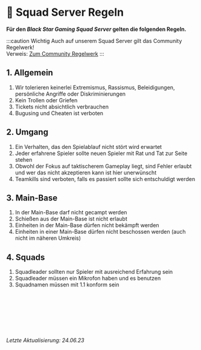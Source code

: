 # 📖 Squad Server Regeln

**Für den *Black Star Gaming Squad Server* gelten die folgenden Regeln.**

:::caution Wichtig
Auch auf unserem Squad Server gilt das Community Regelwerk!  
Verweis: [Zum Community Regelwerk](/docs/community-rules)
:::

## 1. Allgemein
1. Wir tolerieren keinerlei Extremismus, Rassismus, Beleidigungen, persönliche Angriffe oder Diskriminierungen
2. Kein Trollen oder Griefen
3. Tickets nicht absichtlich verbrauchen
4. Bugusing und Cheaten ist verboten

## 2. Umgang
1. Ein Verhalten, das den Spielablauf nicht stört wird erwartet
2. Jeder erfahrene Spieler sollte neuen Spieler mit Rat und Tat zur Seite stehen
3. Obwohl der Fokus auf taktischerem Gameplay liegt, sind Fehler erlaubt und wer das nicht akzeptieren kann ist hier unerwünscht
4. Teamkills sind verboten, falls es passiert sollte sich entschuldigt werden

## 3. Main-Base
1. In der Main-Base darf nicht gecampt werden
2. Schießen aus der Main-Base ist nicht erlaubt
3. Einheiten in der Main-Base dürfen nicht bekämpft werden
4. Einheiten in einer Main-Base dürfen nicht beschossen werden (auch nicht im näheren Umkreis)

## 4. Squads
1. Squadleader sollten nur Spieler mit ausreichend Erfahrung sein
2. Squadleader müssen ein Mikrofon haben und es benutzen
3. Squadnamen müssen mit 1.1 konform sein
  
<br></br>
<br></br>
<br></br>

*Letzte Aktualisierung: 24.06.23*  